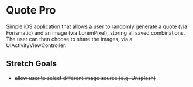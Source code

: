 # Quote Pro

Simple iOS application that allows a user to randomly generate a quote (via Forismatic) and an image (via LoremPixel), storing all saved combinations. The user can then choose to share the images, via a UIActivityViewController.

## Stretch Goals

* ~~allow user to select different image source (e.g. Unsplash)~~
